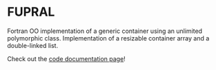 # FUPRAL
Fortran OO implementation of a generic container using an unlimited polymorphic class. Implementation of a resizable container array and a double-linked list.

Check out the [code documentation page](https://rbcanelas.github.io/FUPRAL/)!
